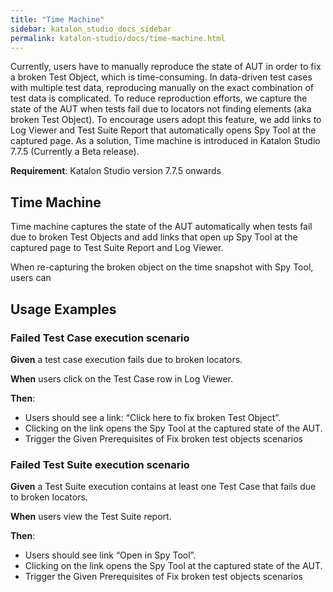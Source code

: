 ```yaml
---
title: "Time Machine" 
sidebar: katalon_studio_docs_sidebar
permalink: katalon-studio/docs/time-machine.html 
---
```


Currently, users have to manually reproduce the state of AUT in order to fix a broken Test Object, which is time-consuming. In data-driven test cases with multiple test data, reproducing manually on the exact combination of test data is complicated. To reduce reproduction efforts, we capture the state of the AUT when tests fail due to locators not finding elements (aka broken Test Object). To encourage users adopt this feature, we add links to Log Viewer and Test Suite Report that automatically opens Spy Tool at the captured page. As a solution, Time machine is introduced in Katalon Studio 7.7.5 (Currently a Beta release). 

**Requirement**: Katalon Studio version 7.7.5 onwards

## Time Machine 

Time machine captures the state of the AUT automatically when tests fail due to broken Test Objects and add links that open up Spy Tool at the captured page to Test Suite Report and Log Viewer.

When re-capturing the broken object on the time snapshot with Spy Tool, users can 

## Usage Examples

### Failed Test Case execution scenario

**Given** a test case execution fails due to broken locators.

**When** users click on the Test Case row in Log Viewer.

**Then**:

* Users should see a link: “Click here to fix broken Test Object”.
* Clicking on the link opens the Spy Tool at the captured state of the AUT.
* Trigger the Given Prerequisites of Fix broken test objects scenarios

### Failed Test Suite execution scenario

**Given** a Test Suite execution contains at least one Test Case that fails due to broken locators.

**When** users view the Test Suite report.

**Then**:

* Users should see link “Open in Spy Tool”.
* Clicking on the link opens the Spy Tool at the captured state of the AUT.
* Trigger the Given Prerequisites of Fix broken test objects scenarios


